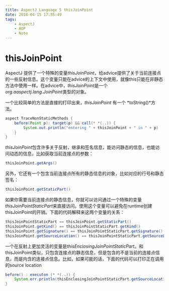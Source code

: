 ```yaml
---
title: AspectJ Language 5 thisJoinPoint
date: 2018-04-15 17:55:49
tags:
	- AspectJ
	- AOP
	- Note
---
```


# thisJoinPoint
AspectJ 提供了一个特殊的变量*thisJoinPoint*，给advice提供了关于当前连接点的一些反射信息。这个变量只能在advice的上下文中使用，就像this只能在非静态方法中使用一样。在advice中，*thisJoinPoint*是一个*org.aaspectj.lang.JoinPoint*类型的对象。

一个比较简单的方法是直接的打印出来，*thisJoinPoint* 有一个 *toString()*方法。
```java
aspect TraceNonStaticMethods {
	before(Point p): target(p) && call(* *(..)) {
		System.out.println("entering " + thisJoinPoint + " in " + p)
	}
}
```

*thisJoinPoint*包含许多关于反射，继承和签名信息，能访问静态的信息，也能访问动态的信息，比如获取当前连接点的参数：
```java
thisJoinPoint.getArgs()
```

另外，它还有一个包含当前连接点所有的静态信息的对象，比如对应的行号和静态签名：
```java
thisJoinPoint.getStaticPart()
```
如果你需要当前连接点的静态信息，你就可以访问通过一个特殊的变量*thisJoinPointStaticPart*来直接访问。使用这个变量可以避免在runtime创建thisJoinPoint的开销。下面的代码解释来这两个变量的关系：
```java
thisJoinPointStaticPart == thisJoinPoint.getStaticPart()
thisJoinPoint.getKind() == thisJoinPointStaticPart.getKind()
thisJoinPoint.getSignature() == thisJoinPointStaticPart.getSignature()
thisJoinPoint.getSourceLocation() == thisJoinPointStaticPart.getSourceLocation()
```

一个在反射上更加灵活的变量是*thisEnclosingJoinPointStaticPart*。和thisJoinPoint类似，只包含连接点的静态信息，但是包含的不是当前的连接点信息，而是内含的连接点信息。比如，如果可能的话，下面的代码可以打印正在调用的source location
```java
before() : executon (* *(..)) {
	System.err.println(thisEnclosingJoinPointStaticPart.getSourceLocation())
}
```


